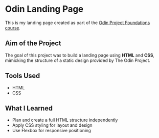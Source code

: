 # Odin Landing Page

This is my landing page created as part of the [Odin Project Foundations course](https://www.theodinproject.com/).

## Aim of the Project
The goal of this project was to build a landing page using **HTML** and **CSS**, mimicking the structure of a static design provided by The Odin Project.

## Tools Used
- HTML  
- CSS  

## What I Learned
- Plan and create a full HTML structure independently  
- Apply CSS styling for layout and design  
- Use Flexbox for responsive positioning
